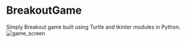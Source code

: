 # BreakoutGame

Simply Breakout game built using Turtle and tkinter modules in Python. 
![game_screen](https://user-images.githubusercontent.com/97404833/158420018-524e195a-a201-43c3-9fa0-74232918d720.JPG)


